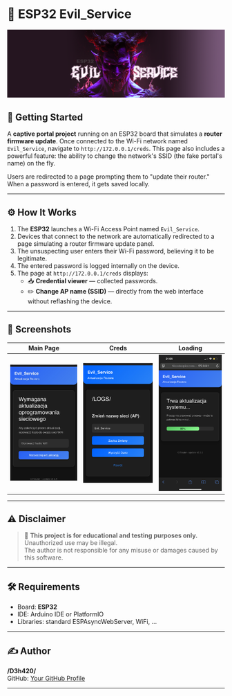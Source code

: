# 📡 ESP32 Evil_Service

![Banner](img/banner.png)

## 🚀 Getting Started

A **captive portal project** running on an ESP32 board that simulates a **router firmware update**. Once connected to the Wi-Fi network named `Evil_Service`, navigate to `http://172.0.0.1/creds`. This page also includes a powerful feature: the ability to change the network's SSID (the fake portal's name) on the fly.

Users are redirected to a page prompting them to "update their router." When a password is entered, it gets saved locally.

---

## ⚙️ How It Works

1. The **ESP32** launches a Wi-Fi Access Point named `Evil_Service`.
2. Devices that connect to the network are automatically redirected to a page simulating a router firmware update panel.
3. The unsuspecting user enters their Wi-Fi password, believing it to be legitimate.
4. The entered password is logged internally on the device.
5. The page at `http://172.0.0.1/creds` displays:
   - 📥 **Credential viewer** — collected passwords.
   - ✏️ **Change AP name (SSID)** — directly from the web interface without reflashing the device.

---

## 📸 Screenshots

| Main Page | Creds | Loading |
|-----------|----------------|--------------|
| ![](img/1.jpg) | ![](img/2.jpg) | ![](img/3.png) |

---

## ⚠️ Disclaimer

> 🛑 **This project is for educational and testing purposes only.**  
> Unauthorized use may be illegal.  
> The author is not responsible for any misuse or damages caused by this software.

---

## 🛠️ Requirements

- Board: **ESP32**
- IDE: Arduino IDE or PlatformIO
- Libraries: standard ESPAsyncWebServer, WiFi, ...

---

## ✍️ Author

**/D3h420/**  
GitHub: [Your GitHub Profile](https://github.com/D3h420)

---
